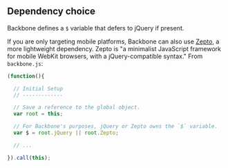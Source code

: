 ## Dependency choice

Backbone defines a `$` variable that defers to jQuery if present.

If you are only targeting mobile platforms, Backbone can also use
[Zepto](http://zeptojs.com), a more lightweight dependency.  Zepto is "a
minimalist JavaScript framework for mobile WebKit browsers, with a
jQuery-compatible syntax."  From `backbone.js`:

```javascript
(function(){

  // Initial Setup
  // -------------

  // Save a reference to the global object.
  var root = this;

  // For Backbone's purposes, jQuery or Zepto owns the `$` variable.
  var $ = root.jQuery || root.Zepto;

  // ...

}).call(this);
```
